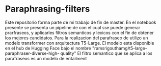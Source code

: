 # Paraphrasing-filters
Este repositorio forma parte de mi trabajo de fin de master.
En el notebook presente se presenta un pipeline de con el cual sse puede generar prarfraseos, y aplicarles filtros semanticos y lexicos con el fin de obtener los mejores candidatos.
Para la realizacion del parafraseo de utilizo un modelo transformer con arquitectura T5-Large. El modelo esta disponible en el hub de Hugging Face bajo el nombre "ramsrigouthamg/t5-large-paraphraser-diverse-high-
quality"
El filtro semantico que se aplica a los parafraseos es un modelo de entailment
